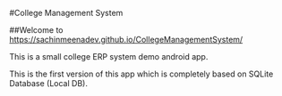 #College Management System

##Welcome to https://sachinmeenadev.github.io/CollegeManagementSystem/

This is a small college ERP system demo android app. 

This is the first version of this app which is completely based on SQLite Database (Local DB).
